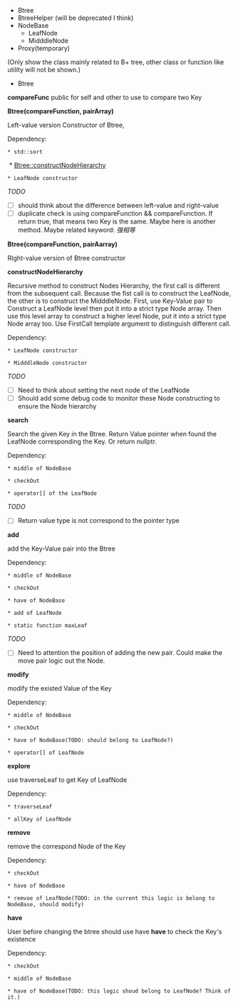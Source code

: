 * Btree
* BtreeHelper (will be deprecated I think)
* NodeBase
  * LeafNode
  * MidddleNode
* Proxy(temporary)

(Only show the class mainly related to B+ tree, other class or function like utility will not be shown.)

* Btree

**compareFunc**
public for self and other to use to compare two Key

**Btree(compareFunction, pairArray)**

Left-value version Constructor of Btree,

Dependency:

    * std::sort

​    * <a href="#user-content-cnh">Btree::constructNodeHierarchy</a>

    * LeafNode constructor

*TODO*
- [ ] should think about the difference between left-value and right-value
- [ ] duplicate check is using compareFunction && compareFunction. If return true, that means two Key is the same. Maybe here is another method. Maybe related keyword: *强相等*

**Btree(compareFunction, pairAarray)**

RIght-value version of Btree constructor

<span id="cnh"> **constructNodeHierarchy**</span>

Recursive method to construct Nodes Hierarchy, the first call is different from the subsequent call. Because the fist call is to construct the LeafNode, the other is to construct the MidddleNode. First, use Key-Value pair to Construct a LeafNode level then put it into a strict type Node array. Then use this level array to construct a higher level Node, put it into a strict type Node array too. Use FirstCall template argument to distinguish different call.

Dependency:

    * LeafNode constructor

    * MidddleNode constructor

*TODO*
- [ ] Need to think about setting the next node of the LeafNode
- [ ] Should add some debug code to monitor these Node constructing to ensure the Node hierarchy

**search**

Search the given Key in the Btree. Return Value pointer when found the LeafNode corresponding the Key. Or return nullptr.

Dependency:

    * middle of NodeBase

    * checkOut

    * operator[] of the LeafNode

*TODO*
- [ ] Return value type is not correspond to the pointer type


**add**

add the Key-Value pair into the Btree

Dependency:

    * middle of NodeBase

    * checkOut

    * have of NodeBase

    * add of LeafNode

    * static function maxLeaf

*TODO*
- [ ] Need to attention the position of adding the new pair. Could make the move pair logic out the Node.

**modify**

modify the existed Value of the Key

Dependency:

    * middle of NodeBase

    * checkOut

    * have of NodeBase(TODO: should belong to LeafNode?)

    * operator[] of LeafNode

**explore**

use traverseLeaf to get Key of LeafNode

Dependency:

    * traverseLeaf

    * allKey of LeafNode

**remove**

remove the correspond Node of the Key

Dependency:

    * checkOut

    * have of NodeBase

    * remvoe of LeafNode(TODO: in the current this logic is belong to NodeBase, should modify)

**have**

User before changing the btree should use have **have** to check the Key's existence

Dependency:

    * checkOut

    * middle of NodeBase

    * have of NodeBase(TODO: this logic shoud belong to LeafNode? Think of it.)
